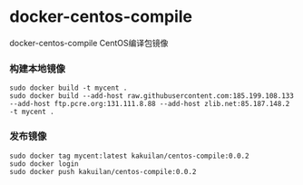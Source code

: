 # docker-centos-compile
docker-centos-compile CentOS编译包镜像

### 构建本地镜像
```shell
sudo docker build -t mycent .
sudo docker build --add-host raw.githubusercontent.com:185.199.108.133 --add-host ftp.pcre.org:131.111.8.88 --add-host zlib.net:85.187.148.2 -t mycent .
```

### 发布镜像
```shell
sudo docker tag mycent:latest kakuilan/centos-compile:0.0.2
sudo docker login
sudo docker push kakuilan/centos-compile:0.0.2
```